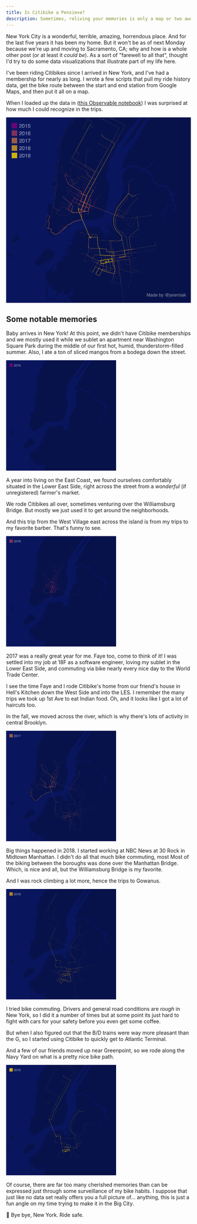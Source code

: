 ```yaml
---
title: Is Citibike a Pensieve?
description: Sometimes, reliving your memories is only a map or two away.
---
```


New York City is a wonderful, terrible, amazing, horrendous place. And for the last five years it has been my home. But it won't be as of next Monday because we're up and moving to Sacramento, CA; why and how is a whole other post (or at least it <i>could be</i>). As a sort of "farewell to all that", thought I'd try to do some data visualizations that illustrate part of my life here.

I've been riding Citibikes since I arrived in New York, and I've had a membership for nearly as long. I wrote a few scripts that pull my ride history data, get the bike route between the start and end station from Google Maps, and then put it all on a map.

When I loaded up the data in ([this Observable notebook](https://observablehq.com/@jeremiak/five-years-of-citibike)) I was surprised at how much I could recognize in the trips.

<style>
  div.flex > * {
    flex-grow: 1;
    flex-shrink: 1;
  }

  div.flex > div,
  div.flex > p {
    flex-basis: 50%;
  }

  div.flex > img {
    max-height: 300px;
    max-width: 300px;
  }

</style>

<img class="block col-12 md-col-6 mx-auto" src="/img/citibike/citibike-all.png">

<h2>Some notable memories</h2>

<div class="flex flex-column md-row-reverse mb2">
  <p class="mt0 pl0 md-pl2">Baby arrives in New York! At this point, we didn't have Citibike memberships and we mostly used it while we sublet an apartment near Washington Square Park during the middle of our first hot, humid, thunderstorm-filled summer. Also, I ate a ton of sliced mangos from a bodega down the street.</p>
  <img src="/img/citibike/citibike-2015.png" alt="Map of my rides on Citibike in 2015">
</div>

<div class="flex flex-column md-flex-row mb2">
  <div class="pl0 md-pr2">
    <p class="mt0">A year into living on the East Coast, we found ourselves comfortably situated in the Lower East Side, right across the street from a <i>wonderful</i> (if unregistered) farmer's market.</p>
    <p>We rode Citibikes all over, sometimes venturing over the Williamsburg Bridge. But mostly we just used it to get around the neighborhoods.</p>
    <p>And this trip from the West Village east across the island is from my trips to my favorite barber. That's funny to see.</p>
  </div>
  <img src="/img/citibike/citibike-2016.png"  alt="Map of my rides on Citibike in 2016">
</div>

<div class="flex flex-column md-row-reverse mb2">
  <div class="pl0 md-pl2">
    <p class="mt0">2017 was a really great year for me. Faye too, come to think of it! I was settled into my job at 18F as a software engineer, loving my sublet in the Lower East Side, and commuting via bike nearly every nice day to the World Trade Center.</p>
    <p>I see the time Faye and I rode Citibike's home from our friend's house in Hell's Kitchen down the West Side and into the LES. I remember the many trips we took up 1st Ave to eat Indian food. Oh, and it looks like I got a lot of haircuts too.</p>
    <p>In the fall, we moved across the river, which is why there's lots of activity in central Brooklyn.</p>
  </div>
  <img src="/img/citibike/citibike-2017.png" alt="Map of my rides on Citibike in 2017">
</div>

<div class="flex flex-column md-flex-row mb2">
  <div class="pl0 md-pr2">
    <p class="mt0">Big things happened in 2018. I started working at NBC News at 30 Rock in Midtown Manhattan. I didn't do all that much bike commuting, most Most of the biking between the boroughs was done over the Manhattan Bridge. Which, is nice and all, but the Williamsburg Bridge is my favorite.</p>
    <p>And I was rock climbing a lot more, hence the trips to Gowanus.</p>
  </div>
  <img src="/img/citibike/citibike-2018.png" alt="Map of my rides on Citibike in 2018">
</div>

<div class="flex flex-column md-row-reverse mb2">
  <div class="pl0 md-pl2">
  <p class="mt0">I tried bike commuting. Drivers and general road conditions are <i>rough</i> in New York, so I did it a number of times but at some point its just hard to fight with cars for your safety before you even get some coffee.</p>
  <p>But when I also figured out that the B/D trains were way more pleasant than the G, so I started using Citibike to quickly get to Atlantic Terminal.</p>
  <p>And a few of our friends moved up near Greenpoint, so we rode along the Navy Yard on what is a pretty nice bike path.</p>
  </div>
  <img src="/img/citibike/citibike-2019.png" alt="Map of my rides on Citibike in 2019">
</div>

<p>Of course, there are far too many cherished memories than can be expressed just through some surveillance of my bike habits. I suppose that just like no data set really offers you a full picture of... anything, this is just a fun angle on my time trying to make it in the Big City.

<p>👋 Bye bye, New York. Ride safe.</p>

